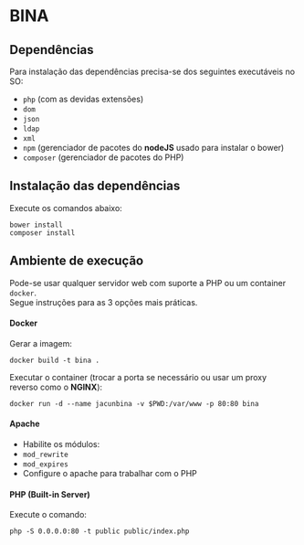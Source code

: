 
# BINA

## Dependências
Para instalação das dependências precisa-se dos seguintes executáveis no SO:

* `php` (com as devidas extensões)
 * `dom`
 * `json`
 * `ldap`
 * `xml`
* `npm` (gerenciador de pacotes do **nodeJS** usado para instalar o bower)
* `composer` (gerenciador de pacotes do PHP)

## Instalação das dependências
Execute os comandos abaixo:  
```
bower install
composer install
```

## Ambiente de execução
Pode-se usar qualquer servidor web com suporte a PHP ou um container `docker`.  
Segue instruções para as 3 opções mais práticas.
#### Docker
Gerar a imagem:  
```
docker build -t bina .
```
Executar o container (trocar a porta se necessário ou usar um proxy reverso como o **NGINX**):  
```
docker run -d --name jacunbina -v $PWD:/var/www -p 80:80 bina
```

#### Apache
* Habilite os módulos:
 * `mod_rewrite`
 * `mod_expires`
* Configure o apache para trabalhar com o PHP

#### PHP (Built-in Server)
Execute o comando:  
```
php -S 0.0.0.0:80 -t public public/index.php
```
